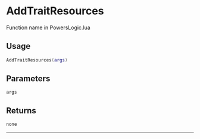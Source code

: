 # AddTraitResources
Function name in PowersLogic.lua
## Usage
```lua
AddTraitResources(args)
```
## Parameters
`args`
## Returns
`none`

---